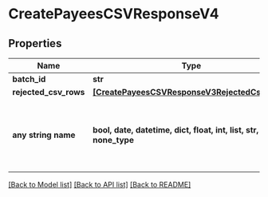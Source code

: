 # CreatePayeesCSVResponseV4


## Properties
Name | Type | Description | Notes
------------ | ------------- | ------------- | -------------
**batch_id** | **str** |  | [optional] 
**rejected_csv_rows** | [**[CreatePayeesCSVResponseV3RejectedCsvRows]**](CreatePayeesCSVResponseV3RejectedCsvRows.md) |  | [optional] 
**any string name** | **bool, date, datetime, dict, float, int, list, str, none_type** | any string name can be used but the value must be the correct type | [optional]

[[Back to Model list]](../README.md#documentation-for-models) [[Back to API list]](../README.md#documentation-for-api-endpoints) [[Back to README]](../README.md)


